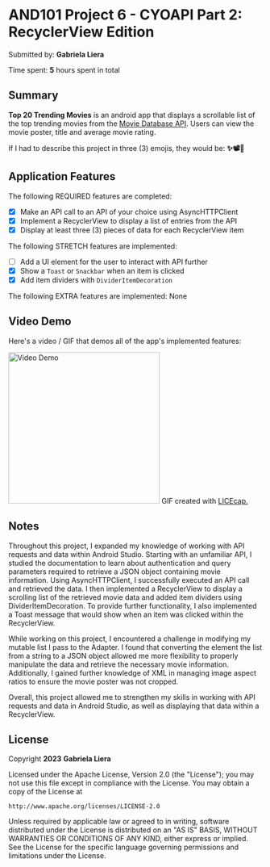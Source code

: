 # AND101 Project 6 - CYOAPI Part 2: RecyclerView Edition

Submitted by: **Gabriela Liera**

Time spent: **5** hours spent in total

## Summary

**Top 20 Trending Movies** is an android app that displays a scrollable list of the top trending movies from the <a href="https://www.themoviedb.org/?language=en-US">Movie Database API</a>. Users can view the movie poster, title and average movie rating.

If I had to describe this project in three (3) emojis, they would be: **✨📽🎉**

## Application Features

The following REQUIRED features are completed:

- [x] Make an API call to an API of your choice using AsyncHTTPClient
- [x] Implement a RecyclerView to display a list of entries from the API
- [x] Display at least three (3) pieces of data for each RecyclerView item

The following STRETCH features are implemented:

- [ ] Add a UI element for the user to interact with API further
- [x] Show a `Toast` or `Snackbar` when an item is clicked
- [x] Add item dividers with `DividerItemDecoration`

The following EXTRA features are implemented: None


## Video Demo

Here's a video / GIF that demos all of the app's implemented features:

<img src='https://github.com/gabrielaliera/Movie_RecyclerView/blob/master/movie-walkthrough.gif' title='Video Demo' width='300' heigth="500" alt='Video Demo' />
GIF created with <a href="https://www.cockos.com/licecap/">LICEcap.</a> 


## Notes

Throughout this project, I expanded my knowledge of working with API requests and data within Android Studio. Starting with an unfamiliar API, I studied the documentation to learn about authentication and query parameters required to retrieve a JSON object containing movie information. Using AsyncHTTPClient, I successfully executed an API call and retrieved the data. I then implemented a RecyclerView to display a scrolling list of the retrieved movie data and added item dividers using DividerItemDecoration. To provide further functionality, I also implemented a Toast message that would show when an item was clicked within the RecyclerView.

While working on this project, I encountered a challenge in modifying my mutable list I pass to the Adapter. I found that converting the element the list from a string to a JSON object allowed me more flexibility to properly manipulate the data and retrieve the necessary movie information. Additionally, I gained further knowledge of XML in managing image aspect ratios to ensure the movie poster was not cropped.

Overall, this project allowed me to strengthen my skills in working with API requests and data in Android Studio, as well as displaying that data within a RecyclerView.

## License

Copyright **2023** **Gabriela Liera**

Licensed under the Apache License, Version 2.0 (the "License");
you may not use this file except in compliance with the License.
You may obtain a copy of the License at

    http://www.apache.org/licenses/LICENSE-2.0

Unless required by applicable law or agreed to in writing, software
distributed under the License is distributed on an "AS IS" BASIS,
WITHOUT WARRANTIES OR CONDITIONS OF ANY KIND, either express or implied.
See the License for the specific language governing permissions and
limitations under the License.
